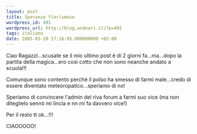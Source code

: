 ```yaml
---
layout: post
title: Speranze f(or)umose
wordpress_id: 491
wordpress_url: http://blog.andvari.it/?p=491
tags: italiano
date: 2005-05-20 17:16:05.000000000 +02:00
---
```

Ciao Ragazzi...scusate se il mio ultimo post è di 2 giorni fa...ma...dopo la partita della magica...ero così cotto che non sono neanche andato a scuola!!!

Comunque sono contento perchè il polso ha smesso di farmi male...credo di essere diventato meteoropatico...speriamo di no!

Speriamo di convincere l'admin del riva forum a farmi suo vice (ma non diteglielo sennò mi lincia e nn mi fa davvero vice!)

Per il resto tt ok...!!!

CIAOOOOO!
